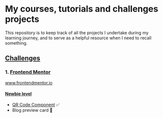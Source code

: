 # My courses, tutorials and challenges projects

This repository is to keep track of all the projects I undertake during my learning journey, and to serve as a helpful resource when I need to recall something.

## [Challenges](./challenges)
### 1. [Frontend Mentor](./challenges/frontendMentor)
www.frontendmentor.io
#### [Newbie level](./challenges/frontendMentor/newbie)
  - [QR Code Component](./challenges/frontendMentor/newbie/qr-code-component) ✅
  - Blog preview card 🚧
